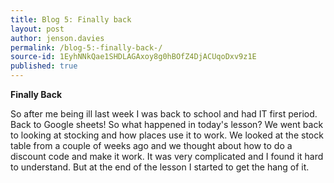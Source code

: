 ```yaml
---
title: Blog 5: Finally back 
layout: post
author: jenson.davies
permalink: /blog-5:-finally-back-/
source-id: 1EyhNNkQae1SHDLAGAxoy8g0hBOfZ4DjACUqoDxv9z1E
published: true
---
```

**Finally Back**

So after me being ill last week I was back to school and had IT first period. Back to Google sheets! So what happened in today's lesson? We went back to looking at stocking and how places use it to work. We looked at the stock table from a couple of weeks ago and we thought about how to do a discount code and make it work. It was very complicated and I found it hard to understand. But at the end of the lesson I started to get the hang of it.

